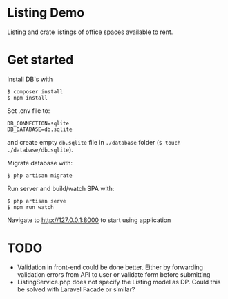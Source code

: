# Listing Demo
Listing and crate listings of office spaces available to rent.

# Get started
Install DB's with
```
$ composer install
$ npm install
```

Set .env file to:
```
DB_CONNECTION=sqlite
DB_DATABASE=db.sqlite
```
and create empty `db.sqlite` file in `./database` folder (`$ touch ./database/db.sqlite`).

Migrate database with:
```
$ php artisan migrate
```

Run server and build/watch SPA with:
```
$ php artisan serve
$ npm run watch
```
Navigate to http://127.0.0.1:8000 to start using application

# TODO
- Validation in front-end could be done better. Either by forwarding validation errors from API to user or validate form before submitting
- ListingService.php does not specify the Listing model as DP. Could this be solved with Laravel Facade or similar?